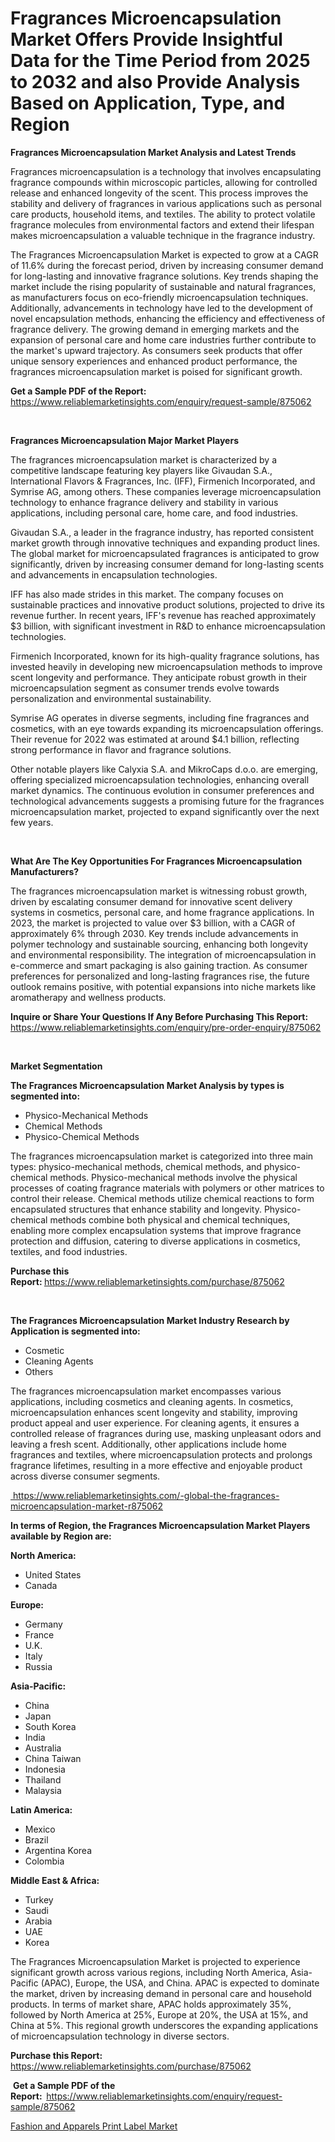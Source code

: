 <p><h1>Fragrances Microencapsulation Market Offers Provide Insightful Data for the Time Period from 2025 to 2032 and also Provide Analysis Based on Application, Type, and Region</h1></p><p><strong>Fragrances Microencapsulation Market Analysis and Latest Trends</strong></p>
<p><p>Fragrances microencapsulation is a technology that involves encapsulating fragrance compounds within microscopic particles, allowing for controlled release and enhanced longevity of the scent. This process improves the stability and delivery of fragrances in various applications such as personal care products, household items, and textiles. The ability to protect volatile fragrance molecules from environmental factors and extend their lifespan makes microencapsulation a valuable technique in the fragrance industry.</p><p>The Fragrances Microencapsulation Market is expected to grow at a CAGR of 11.6% during the forecast period, driven by increasing consumer demand for long-lasting and innovative fragrance solutions. Key trends shaping the market include the rising popularity of sustainable and natural fragrances, as manufacturers focus on eco-friendly microencapsulation techniques. Additionally, advancements in technology have led to the development of novel encapsulation methods, enhancing the efficiency and effectiveness of fragrance delivery. The growing demand in emerging markets and the expansion of personal care and home care industries further contribute to the market's upward trajectory. As consumers seek products that offer unique sensory experiences and enhanced product performance, the fragrances microencapsulation market is poised for significant growth.</p></p>
<p><strong>Get a Sample PDF of the Report:&nbsp;</strong> <a href="https://www.reliablemarketinsights.com/enquiry/request-sample/875062?utm_campaign=3204&utm_medium=2&utm_source=Github&utm_content=ia&utm_term=21032025&utm_id=fragrances-microencapsulation">https://www.reliablemarketinsights.com/enquiry/request-sample/875062</a></p>
<p>&nbsp;</p>
<p><strong>Fragrances Microencapsulation Major Market Players</strong></p>
<p><p>The fragrances microencapsulation market is characterized by a competitive landscape featuring key players like Givaudan S.A., International Flavors & Fragrances, Inc. (IFF), Firmenich Incorporated, and Symrise AG, among others. These companies leverage microencapsulation technology to enhance fragrance delivery and stability in various applications, including personal care, home care, and food industries.</p><p>Givaudan S.A., a leader in the fragrance industry, has reported consistent market growth through innovative techniques and expanding product lines. The global market for microencapsulated fragrances is anticipated to grow significantly, driven by increasing consumer demand for long-lasting scents and advancements in encapsulation technologies.</p><p>IFF has also made strides in this market. The company focuses on sustainable practices and innovative product solutions, projected to drive its revenue further. In recent years, IFF's revenue has reached approximately $3 billion, with significant investment in R&D to enhance microencapsulation technologies.</p><p>Firmenich Incorporated, known for its high-quality fragrance solutions, has invested heavily in developing new microencapsulation methods to improve scent longevity and performance. They anticipate robust growth in their microencapsulation segment as consumer trends evolve towards personalization and environmental sustainability.</p><p>Symrise AG operates in diverse segments, including fine fragrances and cosmetics, with an eye towards expanding its microencapsulation offerings. Their revenue for 2022 was estimated at around $4.1 billion, reflecting strong performance in flavor and fragrance solutions. </p><p>Other notable players like Calyxia S.A. and MikroCaps d.o.o. are emerging, offering specialized microencapsulation technologies, enhancing overall market dynamics. The continuous evolution in consumer preferences and technological advancements suggests a promising future for the fragrances microencapsulation market, projected to expand significantly over the next few years.</p></p>
<p>&nbsp;</p>
<p><strong>What Are The Key Opportunities For Fragrances Microencapsulation Manufacturers?</strong></p>
<p><p>The fragrances microencapsulation market is witnessing robust growth, driven by escalating consumer demand for innovative scent delivery systems in cosmetics, personal care, and home fragrance applications. In 2023, the market is projected to value over $3 billion, with a CAGR of approximately 6% through 2030. Key trends include advancements in polymer technology and sustainable sourcing, enhancing both longevity and environmental responsibility. The integration of microencapsulation in e-commerce and smart packaging is also gaining traction. As consumer preferences for personalized and long-lasting fragrances rise, the future outlook remains positive, with potential expansions into niche markets like aromatherapy and wellness products.</p></p>
<p><strong>Inquire or Share Your Questions If Any Before Purchasing This Report:</strong> <a href="https://www.reliablemarketinsights.com/enquiry/pre-order-enquiry/875062?utm_campaign=3204&utm_medium=2&utm_source=Github&utm_content=ia&utm_term=21032025&utm_id=fragrances-microencapsulation">https://www.reliablemarketinsights.com/enquiry/pre-order-enquiry/875062</a></p>
<p>&nbsp;</p>
<p><strong>Market Segmentation</strong></p>
<p><strong>The Fragrances Microencapsulation Market Analysis by types is segmented into:</strong></p>
<p><ul><li>Physico-Mechanical Methods</li><li>Chemical Methods</li><li>Physico-Chemical Methods</li></ul></p>
<p><p>The fragrances microencapsulation market is categorized into three main types: physico-mechanical methods, chemical methods, and physico-chemical methods. Physico-mechanical methods involve the physical processes of coating fragrance materials with polymers or other matrices to control their release. Chemical methods utilize chemical reactions to form encapsulated structures that enhance stability and longevity. Physico-chemical methods combine both physical and chemical techniques, enabling more complex encapsulation systems that improve fragrance protection and diffusion, catering to diverse applications in cosmetics, textiles, and food industries.</p></p>
<p><strong>Purchase this Report:&nbsp;</strong><a href="https://www.reliablemarketinsights.com/purchase/875062?utm_campaign=3204&utm_medium=2&utm_source=Github&utm_content=ia&utm_term=21032025&utm_id=fragrances-microencapsulation">https://www.reliablemarketinsights.com/purchase/875062</a></p>
<p>&nbsp;</p>
<p><strong>The Fragrances Microencapsulation Market Industry Research by Application is segmented into:</strong></p>
<p><ul><li>Cosmetic</li><li>Cleaning Agents</li><li>Others</li></ul></p>
<p><p>The fragrances microencapsulation market encompasses various applications, including cosmetics and cleaning agents. In cosmetics, microencapsulation enhances scent longevity and stability, improving product appeal and user experience. For cleaning agents, it ensures a controlled release of fragrances during use, masking unpleasant odors and leaving a fresh scent. Additionally, other applications include home fragrances and textiles, where microencapsulation protects and prolongs fragrance lifetimes, resulting in a more effective and enjoyable product across diverse consumer segments.</p></p>
<p><a href="https://www.reliablemarketinsights.com/-global-the-fragrances-microencapsulation-market-r875062?utm_campaign=3204&utm_medium=2&utm_source=Github&utm_content=ia&utm_term=21032025&utm_id=fragrances-microencapsulation">&nbsp;https://www.reliablemarketinsights.com/-global-the-fragrances-microencapsulation-market-r875062</a></p>
<p><strong>In terms of Region, the Fragrances Microencapsulation Market Players available by Region are:</strong></p>
<p>
    <p> <strong> North America: </strong>
        <ul>
            <li>United States</li>
            <li>Canada</li>
        </ul>
        </p> 
    <p> <strong> Europe: </strong>
        <ul>
            <li>Germany</li>
            <li>France</li>
            <li>U.K.</li>
            <li>Italy</li>
            <li>Russia</li>
        </ul>
        </p> 
    <p> <strong> Asia-Pacific: </strong>
        <ul>
            <li>China</li>
            <li>Japan</li>
            <li>South Korea</li>
            <li>India</li>
            <li>Australia</li>
            <li>China Taiwan</li>
            <li>Indonesia</li>
            <li>Thailand</li>
            <li>Malaysia</li>
        </ul>
        </p> 
    <p> <strong> Latin America: </strong>
        <ul>
            <li>Mexico</li>
            <li>Brazil</li>
            <li>Argentina Korea</li>
            <li>Colombia</li>
        </ul>
        </p> 
    <p> <strong> Middle East & Africa: </strong>
        <ul>
            <li>Turkey</li>
            <li>Saudi</li>
            <li>Arabia</li>
            <li>UAE</li>
            <li>Korea</li>
        </ul>
    </p>
    </p>
<p><p>The Fragrances Microencapsulation Market is projected to experience significant growth across various regions, including North America, Asia-Pacific (APAC), Europe, the USA, and China. APAC is expected to dominate the market, driven by increasing demand in personal care and household products. In terms of market share, APAC holds approximately 35%, followed by North America at 25%, Europe at 20%, the USA at 15%, and China at 5%. This regional growth underscores the expanding applications of microencapsulation technology in diverse sectors.</p></p>
<p><strong>Purchase this Report: </strong><a href="https://www.reliablemarketinsights.com/purchase/875062?utm_campaign=3204&utm_medium=2&utm_source=Github&utm_content=ia&utm_term=21032025&utm_id=fragrances-microencapsulation">https://www.reliablemarketinsights.com/purchase/875062</a></p>
<p>&nbsp;<strong>Get a Sample PDF of the Report:&nbsp;&nbsp;</strong><a href="https://www.reliablemarketinsights.com/enquiry/request-sample/875062?utm_campaign=3204&utm_medium=2&utm_source=Github&utm_content=ia&utm_term=21032025&utm_id=fragrances-microencapsulation">https://www.reliablemarketinsights.com/enquiry/request-sample/875062</a></p>
<p><strong></strong></p>
<p><p><a href="https://github.com/awalinfucci/Market-Research-Report-List-1/blob/main/fashion-and-apparels-print-label-market.md?utm_campaign=3204&utm_medium=2&utm_source=Github&utm_content=ia&utm_term=21032025&utm_id=fragrances-microencapsulation">Fashion and Apparels Print Label Market</a></p></p>
